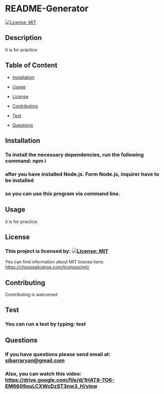 
   
 
 # README-Generator
 
 
  [![License: MIT](https://img.shields.io/badge/License-MIT-yellow.svg)](https://opensource.org/licenses/MIT)
 
  ## Description
  It is for practice
  


## Table of Content
  
  * [Installation](#installation)
  
  * [Usage](#usage
)
  
  *  [License](#license)

  * [Contributing](#contributing)

  * [Test](#test)

  * [Questions](#questions)
## Installation

### To install the necessary dependencies, run the following command: npm i
### after you have installed Node.js. Form Node.js, inquirer have to be installed 
### so you can use this program via command line. 


  

## Usage
it is for practice.

## License
### This project is licensed by:  [![License: MIT](https://img.shields.io/badge/License-MIT-yellow.svg)](https://opensource.org/licenses/MIT)

You can find information about MIT license here: https://choosealicense.com/licenses/mit/


## Contributing
Contributing is welcomed

## Test
### You can run a test by typing: test  

## Questions
### If you have questions please send email at: sibarraryan@gmail.com
### Also, you can watch this video: https://drive.google.com/file/d/1HAT8-7O6-EM6609ouLCXWcDzST3nw3_H/view

  